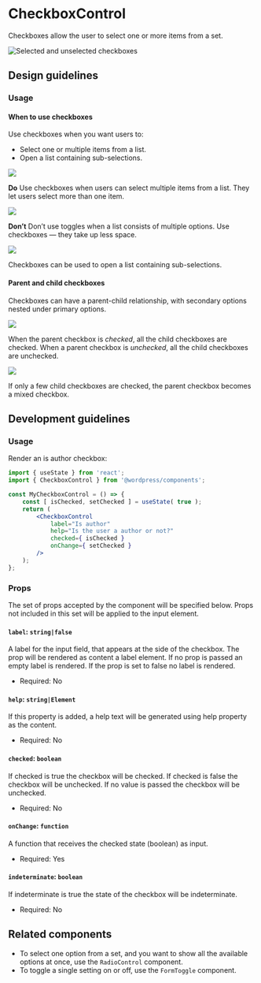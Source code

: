 # CheckboxControl

Checkboxes allow the user to select one or more items from a set.

![Selected and unselected checkboxes](https://make.wordpress.org/design/files/2019/02/CheckboxControl.png)

## Design guidelines

### Usage

#### When to use checkboxes

Use checkboxes when you want users to:

-   Select one or multiple items from a list.
-   Open a list containing sub-selections.

![](https://make.wordpress.org/design/files/2019/02/select-from-list.png)

**Do**
Use checkboxes when users can select multiple items from a list. They let users select more than one item.

![](https://make.wordpress.org/design/files/2019/02/many-form-toggles.png)

**Don’t**
Don’t use toggles when a list consists of multiple options. Use checkboxes — they take up less space.

![](https://make.wordpress.org/design/files/2019/02/checkbox-sublist.gif)

Checkboxes can be used to open a list containing sub-selections.

#### Parent and child checkboxes

Checkboxes can have a parent-child relationship, with secondary options nested under primary options.

![](https://make.wordpress.org/design/files/2019/02/checkbox-parent.gif)

When the parent checkbox is _checked_, all the child checkboxes are checked. When a parent checkbox is _unchecked_, all the child checkboxes are unchecked.

![](https://make.wordpress.org/design/files/2019/02/mixed-checkbox.png)

If only a few child checkboxes are checked, the parent checkbox becomes a mixed checkbox.

## Development guidelines

### Usage

Render an is author checkbox:

```jsx
import { useState } from 'react';
import { CheckboxControl } from '@wordpress/components';

const MyCheckboxControl = () => {
	const [ isChecked, setChecked ] = useState( true );
	return (
		<CheckboxControl
			label="Is author"
			help="Is the user a author or not?"
			checked={ isChecked }
			onChange={ setChecked }
		/>
	);
};
```

### Props

The set of props accepted by the component will be specified below.
Props not included in this set will be applied to the input element.

#### `label`: `string|false`

A label for the input field, that appears at the side of the checkbox.
The prop will be rendered as content a label element.
If no prop is passed an empty label is rendered.
If the prop is set to false no label is rendered.

-   Required: No

#### `help`: `string|Element`

If this property is added, a help text will be generated using help property as the content.

-   Required: No

#### `checked`: `boolean`

If checked is true the checkbox will be checked. If checked is false the checkbox will be unchecked.
If no value is passed the checkbox will be unchecked.

-   Required: No

#### `onChange`: `function`

A function that receives the checked state (boolean) as input.

-   Required: Yes

#### `indeterminate`: `boolean`

If indeterminate is true the state of the checkbox will be indeterminate.

-   Required: No

## Related components

-   To select one option from a set, and you want to show all the available options at once, use the `RadioControl` component.
-   To toggle a single setting on or off, use the `FormToggle` component.
